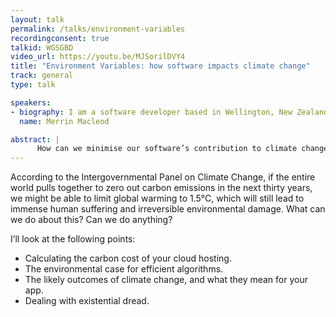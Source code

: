 ```yaml
---
layout: talk
permalink: /talks/environment-variables
recordingconsent: true
talkid: WGSGBD
video_url: https://youtu.be/MJSorilDVY4
title: "Environment Variables: how software impacts climate change"
track: general
type: talk

speakers:
- biography: I am a software developer based in Wellington, New Zealand.
  name: Merrin Macleod

abstract: | 
      How can we minimise our software’s contribution to climate change? How do we make software that can withstand climate change-related disasters? How do we deal with the knowledge that we’re careening towards catastrophe?
---
```


According to the Intergovernmental Panel on Climate Change, if the entire world pulls together to zero out carbon emissions in the next thirty years, we might be able to limit global warming to 1.5°C, which will still lead to immense human suffering and irreversible environmental damage. What can we do about this? Can we do anything?

I’ll look at the following points:

- Calculating the carbon cost of your cloud hosting.
- The environmental case for efficient algorithms.
- The likely outcomes of climate change, and what they mean for your app.
- Dealing with existential dread.
